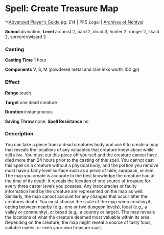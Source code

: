 # Spell: Create Treasure Map

^([Advanced Player's Guide][ss-create-treasure-map] pg. 214 | PFS Legal | [Archives of Nehtys][sn-create-treasure-map])

**School** divination; **Level** arcanist 2, bard 2, druid 3, hunter 2, ranger 2, skald 2, sorcerer/wizard 2

### Casting

**Casting Time** 1 hour

**Components** V, S, M (powdered metal and rare inks worth 100 gp)

### Effect

**Range** touch

**Target** one dead creature

**Duration** instantaneous

**Saving Throw** none; **Spell Resistance** no

### Description

You can take a piece from a dead creatures body and use it to create a map that reveals the locations of any valuables that creature knew about while still alive. You must cut this piece off yourself and the creature cannot have died more than 24 hours prior to the casting of this spell. You cannot cast this spell on a creature without a physical body, and the portion you remove must have a fairly level surface such as a piece of hide, carapace, or skin. The map you create is accurate to the best knowledge the creature had at the time of its death. It reveals the location of one source of treasure for every three caster levels you possess. Any inaccuracies or faulty information held by the creature are represented on the map as well. Similarly, the map cannot account for any changes that occur after the creatures death. You must choose the scale of the map when creating it, opting between nearby (e.g., one or two dungeon levels), local (e.g., a valley or community), or broad (e.g., a country or larger). The map reveals the locations of what the creature deemed most valuable within its area. Depending on the creature, the map might reveal a source of tasty food, suitable mates, or even your own treasure vault.

[ss-create-treasure-map]: http://paizo.com/pathfinderRPG/v57
[sn-create-treasure-map]: http://www.archivesofnethys.com/SpellDisplay.aspx?ItemName=Create%20Treasure%20Map